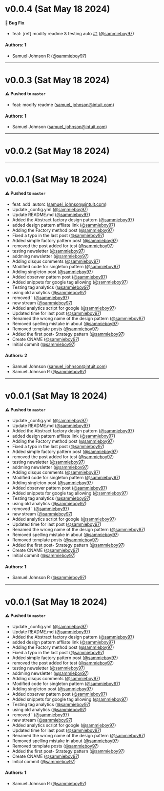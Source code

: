 # v0.0.4 (Sat May 18 2024)

#### 🐛 Bug Fix

- feat: [ref] modify readme & testing auto [#1](https://github.com/sammieboy97/samueljohnson01997.github.io/pull/1) ([@sammieboy97](https://github.com/sammieboy97))

#### Authors: 1

- Samuel Johnson R ([@sammieboy97](https://github.com/sammieboy97))

---

# v0.0.3 (Sat May 18 2024)

#### ⚠️ Pushed to `master`

- feat: modify readme (samuel_johnson@intuit.com)

#### Authors: 1

- Samuel Johnson (samuel_johnson@intuit.com)

---

# v0.0.2 (Sat May 18 2024)



---

# v0.0.1 (Sat May 18 2024)

#### ⚠️ Pushed to `master`

- feat: add .autorc (samuel_johnson@intuit.com)
- Update _config.yml ([@sammieboy97](https://github.com/sammieboy97))
- Update README.md ([@sammieboy97](https://github.com/sammieboy97))
- Added the Abstract factory design pattern ([@sammieboy97](https://github.com/sammieboy97))
- added design pattern affliate link ([@sammieboy97](https://github.com/sammieboy97))
- Adding the Factory method post ([@sammieboy97](https://github.com/sammieboy97))
- Fixed a typo in the last post ([@sammieboy97](https://github.com/sammieboy97))
- Added simple factory pattern post ([@sammieboy97](https://github.com/sammieboy97))
- removed the post added for test ([@sammieboy97](https://github.com/sammieboy97))
- testing newsletter ([@sammieboy97](https://github.com/sammieboy97))
- addming newsletter ([@sammieboy97](https://github.com/sammieboy97))
- Adding disqus comments ([@sammieboy97](https://github.com/sammieboy97))
- Modified code for singleton pattern ([@sammieboy97](https://github.com/sammieboy97))
- Adding singleton post ([@sammieboy97](https://github.com/sammieboy97))
- Added observer pattern post ([@sammieboy97](https://github.com/sammieboy97))
- Added snippets for google tag allowing ([@sammieboy97](https://github.com/sammieboy97))
- Testing tag analytics ([@sammieboy97](https://github.com/sammieboy97))
- using old analytics ([@sammieboy97](https://github.com/sammieboy97))
- removed ' ([@sammieboy97](https://github.com/sammieboy97))
- new stream ([@sammieboy97](https://github.com/sammieboy97))
- Added analytics script for google ([@sammieboy97](https://github.com/sammieboy97))
- Updated time for last post ([@sammieboy97](https://github.com/sammieboy97))
- Renamed the wrong name of the design pattern ([@sammieboy97](https://github.com/sammieboy97))
- Removed spelling mistake in about ([@sammieboy97](https://github.com/sammieboy97))
- Removed template posts ([@sammieboy97](https://github.com/sammieboy97))
- Added the first post- Strategy pattern ([@sammieboy97](https://github.com/sammieboy97))
- Create CNAME ([@sammieboy97](https://github.com/sammieboy97))
- Initial commit ([@sammieboy97](https://github.com/sammieboy97))

#### Authors: 2

- Samuel Johnson (samuel_johnson@intuit.com)
- Samuel Johnson R ([@sammieboy97](https://github.com/sammieboy97))

---

# v0.0.1 (Sat May 18 2024)

#### ⚠️ Pushed to `master`

- Update _config.yml ([@sammieboy97](https://github.com/sammieboy97))
- Update README.md ([@sammieboy97](https://github.com/sammieboy97))
- Added the Abstract factory design pattern ([@sammieboy97](https://github.com/sammieboy97))
- added design pattern affliate link ([@sammieboy97](https://github.com/sammieboy97))
- Adding the Factory method post ([@sammieboy97](https://github.com/sammieboy97))
- Fixed a typo in the last post ([@sammieboy97](https://github.com/sammieboy97))
- Added simple factory pattern post ([@sammieboy97](https://github.com/sammieboy97))
- removed the post added for test ([@sammieboy97](https://github.com/sammieboy97))
- testing newsletter ([@sammieboy97](https://github.com/sammieboy97))
- addming newsletter ([@sammieboy97](https://github.com/sammieboy97))
- Adding disqus comments ([@sammieboy97](https://github.com/sammieboy97))
- Modified code for singleton pattern ([@sammieboy97](https://github.com/sammieboy97))
- Adding singleton post ([@sammieboy97](https://github.com/sammieboy97))
- Added observer pattern post ([@sammieboy97](https://github.com/sammieboy97))
- Added snippets for google tag allowing ([@sammieboy97](https://github.com/sammieboy97))
- Testing tag analytics ([@sammieboy97](https://github.com/sammieboy97))
- using old analytics ([@sammieboy97](https://github.com/sammieboy97))
- removed ' ([@sammieboy97](https://github.com/sammieboy97))
- new stream ([@sammieboy97](https://github.com/sammieboy97))
- Added analytics script for google ([@sammieboy97](https://github.com/sammieboy97))
- Updated time for last post ([@sammieboy97](https://github.com/sammieboy97))
- Renamed the wrong name of the design pattern ([@sammieboy97](https://github.com/sammieboy97))
- Removed spelling mistake in about ([@sammieboy97](https://github.com/sammieboy97))
- Removed template posts ([@sammieboy97](https://github.com/sammieboy97))
- Added the first post- Strategy pattern ([@sammieboy97](https://github.com/sammieboy97))
- Create CNAME ([@sammieboy97](https://github.com/sammieboy97))
- Initial commit ([@sammieboy97](https://github.com/sammieboy97))

#### Authors: 1

- Samuel Johnson R ([@sammieboy97](https://github.com/sammieboy97))

---

# v0.0.1 (Sat May 18 2024)

#### ⚠️ Pushed to `master`

- Update _config.yml ([@sammieboy97](https://github.com/sammieboy97))
- Update README.md ([@sammieboy97](https://github.com/sammieboy97))
- Added the Abstract factory design pattern ([@sammieboy97](https://github.com/sammieboy97))
- added design pattern affliate link ([@sammieboy97](https://github.com/sammieboy97))
- Adding the Factory method post ([@sammieboy97](https://github.com/sammieboy97))
- Fixed a typo in the last post ([@sammieboy97](https://github.com/sammieboy97))
- Added simple factory pattern post ([@sammieboy97](https://github.com/sammieboy97))
- removed the post added for test ([@sammieboy97](https://github.com/sammieboy97))
- testing newsletter ([@sammieboy97](https://github.com/sammieboy97))
- addming newsletter ([@sammieboy97](https://github.com/sammieboy97))
- Adding disqus comments ([@sammieboy97](https://github.com/sammieboy97))
- Modified code for singleton pattern ([@sammieboy97](https://github.com/sammieboy97))
- Adding singleton post ([@sammieboy97](https://github.com/sammieboy97))
- Added observer pattern post ([@sammieboy97](https://github.com/sammieboy97))
- Added snippets for google tag allowing ([@sammieboy97](https://github.com/sammieboy97))
- Testing tag analytics ([@sammieboy97](https://github.com/sammieboy97))
- using old analytics ([@sammieboy97](https://github.com/sammieboy97))
- removed ' ([@sammieboy97](https://github.com/sammieboy97))
- new stream ([@sammieboy97](https://github.com/sammieboy97))
- Added analytics script for google ([@sammieboy97](https://github.com/sammieboy97))
- Updated time for last post ([@sammieboy97](https://github.com/sammieboy97))
- Renamed the wrong name of the design pattern ([@sammieboy97](https://github.com/sammieboy97))
- Removed spelling mistake in about ([@sammieboy97](https://github.com/sammieboy97))
- Removed template posts ([@sammieboy97](https://github.com/sammieboy97))
- Added the first post- Strategy pattern ([@sammieboy97](https://github.com/sammieboy97))
- Create CNAME ([@sammieboy97](https://github.com/sammieboy97))
- Initial commit ([@sammieboy97](https://github.com/sammieboy97))

#### Authors: 1

- Samuel Johnson R ([@sammieboy97](https://github.com/sammieboy97))
